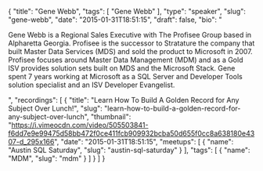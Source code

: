 {
  "title": "Gene Webb",
  "tags": [
    "Gene Webb"
  ],
  "type": "speaker",
  "slug": "gene-webb",
  "date": "2015-01-31T18:51:15",
  "draft": false,
  "bio": "<p>Gene Webb is a Regional Sales Executive with The Profisee Group based in Alpharetta Georgia. Profisee is the successor to Stratature the company that built Master Data Services (MDS) and sold the product to Microsoft in 2007. Profisee focuses around Master Data Management (MDM) and as a Gold ISV provides solution sets built on MDS and the Microsoft Stack. Gene spent 7 years working at Microsoft as a SQL Server and Developer Tools solution specialist and an ISV Developer Evangelist.</p>",
  "recordings": [
    {
      "title": "Learn How To Build A Golden Record for Any Subject Over Lunch!",
      "slug": "learn-how-to-build-a-golden-record-for-any-subject-over-lunch",
      "thumbnail": "https://i.vimeocdn.com/video/505503841-f6dd7e9e99475d58bb472f0ce411fcb909932bcba50d655f0cc8a638180e4307-d_295x166",
      "date": "2015-01-31T18:51:15",
      "meetups": [
        {
          "name": "Austin SQL Saturday",
          "slug": "austin-sql-saturday"
        }
      ],
      "tags": [
        {
          "name": "MDM",
          "slug": "mdm"
        }
      ]
    }
  ]
}